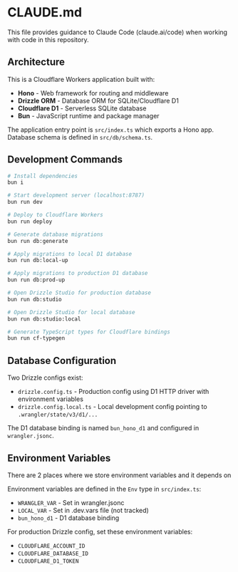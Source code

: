 # CLAUDE.md

This file provides guidance to Claude Code (claude.ai/code) when working with code in this repository.

## Architecture

This is a Cloudflare Workers application built with:

- **Hono** - Web framework for routing and middleware
- **Drizzle ORM** - Database ORM for SQLite/Cloudflare D1
- **Cloudflare D1** - Serverless SQLite database
- **Bun** - JavaScript runtime and package manager

The application entry point is `src/index.ts` which exports a Hono app. Database schema is defined in `src/db/schema.ts`.

## Development Commands

```bash
# Install dependencies
bun i

# Start development server (localhost:8787)
bun run dev

# Deploy to Cloudflare Workers
bun run deploy

# Generate database migrations
bun run db:generate

# Apply migrations to local D1 database
bun run db:local-up

# Apply migrations to production D1 database
bun run db:prod-up

# Open Drizzle Studio for production database
bun run db:studio

# Open Drizzle Studio for local database
bun run db:studio:local

# Generate TypeScript types for Cloudflare bindings
bun run cf-typegen
```

## Database Configuration

Two Drizzle configs exist:

- `drizzle.config.ts` - Production config using D1 HTTP driver with environment variables
- `drizzle.config.local.ts` - Local development config pointing to `.wrangler/state/v3/d1/...`

The D1 database binding is named `bun_hono_d1` and configured in `wrangler.jsonc`.

## Environment Variables

There are 2 places where we store environment variables and it depends on 

Environment variables are defined in the `Env` type in `src/index.ts`:

- `WRANGLER_VAR` - Set in wrangler.jsonc
- `LOCAL_VAR` - Set in .dev.vars file (not tracked)
- `bun_hono_d1` - D1 database binding

For production Drizzle config, set these environment variables:

- `CLOUDFLARE_ACCOUNT_ID`
- `CLOUDFLARE_DATABASE_ID`
- `CLOUDFLARE_D1_TOKEN`
